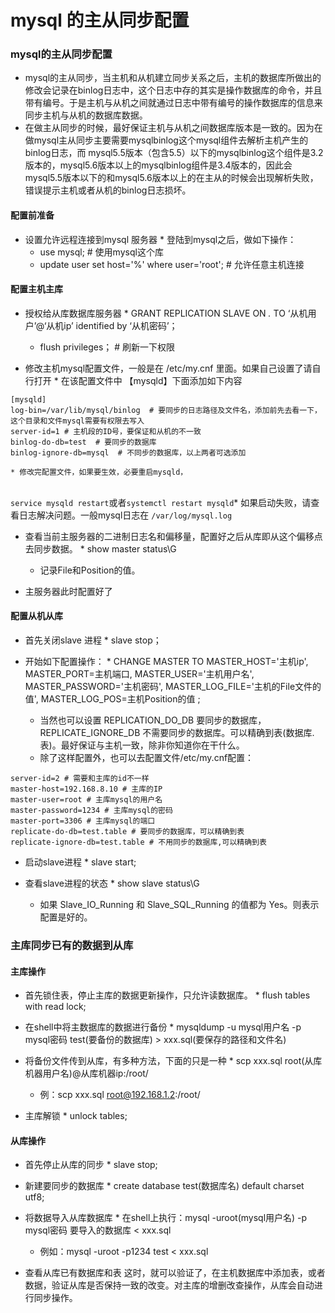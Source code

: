 # mysql 的主从同步配置

### mysql的主从同步配置

* mysql的主从同步，当主机和从机建立同步关系之后，主机的数据库所做出的修改会记录在binlog日志中，这个日志中存的其实是操作数据库的命令，并且带有编号。于是主机与从机之间就通过日志中带有编号的操作数据库的信息来同步主机与从机的数据库数据。
* 在做主从同步的时候，最好保证主机与从机之间数据库版本是一致的。因为在做mysql主从同步主要需要mysqlbinlog这个mysql组件去解析主机产生的binlog日志，而 mysql5.5版本（包含5.5）以下的mysqlbinlog这个组件是3.2版本的，mysql5.6版本以上的mysqlbinlog组件是3.4版本的，因此会mysql5.5版本以下的和mysql5.6版本以上的在主从的时候会出现解析失败，错误提示主机或者从机的binlog日志损坏。
#### 配置前准备

* 设置允许远程连接到mysql 服务器    * 登陆到mysql之后，做如下操作：
    * use mysql; # 使用mysql这个库
    * update user set host='%' where user='root'; # 允许任意主机连接
#### 配置主机主库

* 授权给从库数据库服务器    * GRANT REPLICATION SLAVE ON _._ TO ‘从机用户’@‘从机ip’ identified by ‘从机密码’；
    * flush privileges； # 刷新一下权限

* 修改主机mysql配置文件，一般是在 /etc/my.cnf 里面。如果自己设置了请自行打开    * 在该配置文件中 【mysqld】下面添加如下内容
```
[mysqld]
log-bin=/var/lib/mysql/binlog  # 要同步的日志路径及文件名，添加前先去看一下，这个目录和文件mysql需要有权限去写入
server-id=1 # 主机段的ID号，要保证和从机的不一致
binlog-do-db=test  # 要同步的数据库
binlog-ignore-db=mysql  # 不同步的数据库，以上两者可选添加
```

    * 修改完配置文件，如果要生效，必要重启mysqld，


​    
​    `service mysqld restart`或者`systemctl restart mysqld`
​    * 如果启动失败，请查看日志解决问题。一般mysql日志在 `/var/log/mysql.log`

* 查看当前主服务器的二进制日志名和偏移量，配置好之后从库即从这个偏移点去同步数据。    * show master status\G
    * 记录File和Position的值。

* 主服务器此时配置好了
#### 配置从机从库

* 首先关闭slave 进程    * slave stop；

* 开始如下配置操作：    * CHANGE MASTER TO MASTER_HOST='主机ip', MASTER_PORT=主机端口, MASTER_USER='主机用户名', MASTER_PASSWORD='主机密码', MASTER_LOG_FILE='主机的File文件的值', MASTER_LOG_POS=主机Position的值 ;
    * 当然也可以设置 REPLICATION_DO_DB 要同步的数据库，REPLICATE_IGNORE_DB 不需要同步的数据库。可以精确到表(数据库.表)。最好保证与主机一致，除非你知道你在干什么。
    * 除了这样配置外，也可以去配置文件/etc/my.cnf配置：
```
server-id=2 # 需要和主库的id不一样
master-host=192.168.8.10 # 主库的IP
master-user=root # 主库mysql的用户名
master-password=1234 # 主库mysql的密码
master-port=3306 # 主库mysql的端口
replicate-do-db=test.table # 要同步的数据库，可以精确到表
replicate-ignore-db=test.table # 不用同步的数据库,可以精确到表
```

* 启动slave进程    * slave start;

* 查看slave进程的状态    * show slave status\G
    * 如果 Slave_IO_Running 和 Slave_SQL_Running 的值都为 Yes。则表示配置是好的。

### 主库同步已有的数据到从库

#### 主库操作

* 首先锁住表，停止主库的数据更新操作，只允许读数据库。    * flush tables with read lock;

* 在shell中将主数据库的数据进行备份    * mysqldump -u mysql用户名 -p mysql密码 test(要备份的数据库) > xxx.sql(要保存的路径和文件名)

* 将备份文件传到从库，有多种方法，下面的只是一种    * scp xxx.sql root(从库机器用户名)@从库机器ip:/root/
    * 例：scp xxx.sql root@192.168.1.2:/root/

* 主库解锁    * unlock tables;
#### 从库操作

* 首先停止从库的同步    * slave stop;

* 新建要同步的数据库    * create database test(数据库名) default charset utf8;

* 将数据导入从库数据库    * 在shell上执行：mysql -uroot(mysql用户名) -p mysql密码 要导入的数据库 < xxx.sql
    * 例如：mysql -uroot -p1234 test < xxx.sql

* 查看从库已有数据库和表
这时，就可以验证了，在主机数据库中添加表，或者数据，验证从库是否保持一致的改变。对主库的增删改查操作，从库会自动进行同步操作。
